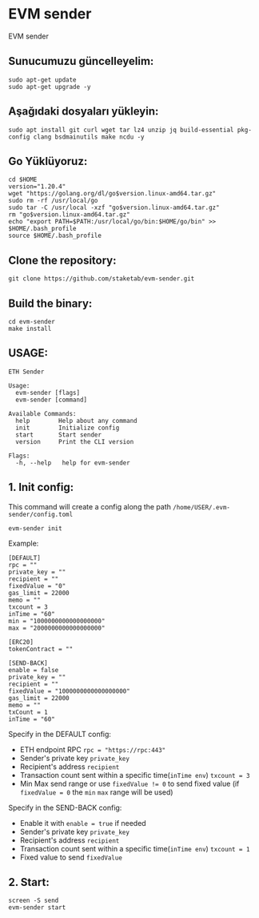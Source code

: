 # EVM sender
EVM sender

## Sunucumuzu güncelleyelim:
```
sudo apt-get update
sudo apt-get upgrade -y
```
## Aşağıdaki dosyaları yükleyin:

```
sudo apt install git curl wget tar lz4 unzip jq build-essential pkg-config clang bsdmainutils make ncdu -y
```

## Go Yüklüyoruz:

```
cd $HOME
version="1.20.4"
wget "https://golang.org/dl/go$version.linux-amd64.tar.gz"
sudo rm -rf /usr/local/go
sudo tar -C /usr/local -xzf "go$version.linux-amd64.tar.gz"
rm "go$version.linux-amd64.tar.gz"
echo "export PATH=$PATH:/usr/local/go/bin:$HOME/go/bin" >> $HOME/.bash_profile
source $HOME/.bash_profile
```

## Clone the repository:
```
git clone https://github.com/staketab/evm-sender.git
```

## Build the binary:
```
cd evm-sender
make install
```

## USAGE:
```
ETH Sender

Usage:
  evm-sender [flags]
  evm-sender [command]

Available Commands:
  help        Help about any command
  init        Initialize config
  start       Start sender
  version     Print the CLI version

Flags:
  -h, --help   help for evm-sender
```

## 1. Init config:
This command will create a config along the path `/home/USER/.evm-sender/config.toml`
```
evm-sender init
```
Example:
```
[DEFAULT]
rpc = ""
private_key = ""
recipient = ""
fixedValue = "0"
gas_limit = 22000
memo = ""
txcount = 3
inTime = "60"
min = "1000000000000000000"
max = "2000000000000000000"

[ERC20]
tokenContract = ""

[SEND-BACK]
enable = false
private_key = ""
recipient = ""
fixedValue = "1000000000000000000"
gas_limit = 22000
memo = ""
txCount = 1
inTime = "60"
```
Specify in the DEFAULT config:
- ETH endpoint RPC `rpc = "https://rpc:443"`
- Sender's private key `private_key`
- Recipient's address `recipient`
- Transaction count sent within a specific time(`inTime env`) `txcount = 3`
- Min Max send range or use `fixedValue != 0` to send fixed value (if `fixedValue = 0` the `min` `max` range will be used)

Specify in the SEND-BACK config:
- Enable it with `enable = true` if needed
- Sender's private key `private_key`
- Recipient's address `recipient`
- Transaction count sent within a specific time(`inTime env`) `txcount = 1`
- Fixed value to send `fixedValue`

## 2. Start:
```
screen -S send
evm-sender start
```
